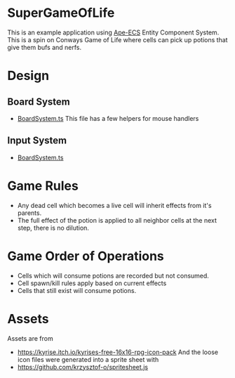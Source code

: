 # SuperGameOfLife
This is an example application using [Ape-ECS](https://github.com/fritzy/ape-ecs) Entity Component System.  This is a spin on Conways Game of Life where cells can pick up potions that give them bufs and nerfs.

# Design

## Board System
* [BoardSystem.ts](https://github.com/esromneb/SuperGameOfLife/blob/master/src/systems/BoardSystem.ts)
This file has a few helpers for mouse handlers

## Input System
* [BoardSystem.ts](https://github.com/esromneb/SuperGameOfLife/blob/master/src/systems/InputSystem.ts)


# Game Rules
* Any dead cell which becomes a live cell will inherit effects from it's parents.
* The full effect of the potion is applied to all neighbor cells at the next step, there is no dilution.

# Game Order of Operations
* Cells which will consume potions are recorded but not consumed.
* Cell spawn/kill rules apply based on current effects
* Cells that still exist will consume potions.

# Assets
Assets are from
* https://kyrise.itch.io/kyrises-free-16x16-rpg-icon-pack
And the loose icon files were generated into a sprite sheet with
* https://github.com/krzysztof-o/spritesheet.js

